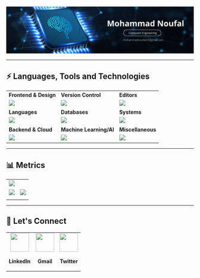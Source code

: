 <p align="center">
  <img src="banner.jpg"/>
</p>
<hr>


## ⚡ Languages, Tools and Technologies

<table>
<tr>
  <td><strong>Frontend & Design</strong></td>
  <td><strong>Version Control</strong></td>
  <td><strong>Editors</strong></td>
</tr>
<tr>
  <td>
    <img src="https://skillicons.dev/icons?i=html,css,js,react,nextjs,tailwindcss,figma,photoshop">
  </td>
  <td>
    <img src="https://skillicons.dev/icons?i=git,github,bash&theme=dark">
  </td>
  <td>
    <img src="https://skillicons.dev/icons?i=vscode,pycharm&theme=dark">
  </td>
</tr>
<tr>
  <td><strong>Languages</strong></td>
  <td><strong>Databases</strong></td>
  <td><strong>Systems</strong></td>
</tr>
<tr>
  <td>
    <img src="https://skillicons.dev/icons?i=python,c,cpp,cs,r">
  </td>
  <td>
    <img src="https://skillicons.dev/icons?i=mysql,mongodb&theme=dark">
  </td>
  <td>
    <img src="https://skillicons.dev/icons?i=linux,windows,ubuntu&theme=dark">
  </td>
</tr>
<tr>
  <td><strong>Backend & Cloud</strong></td>
  <td><strong>Machine Learning/AI</strong></td>
  <td><strong>Miscellaneous</strong></td>
</tr>
<tr>
  <td>
    <img src="https://skillicons.dev/icons?i=express,django,firebase,aws&theme=dark">
  </td>
  <td>
    <img src="https://skillicons.dev/icons?i=pytorch,opencv&theme=dark">
  </td>
  <td>
    <img src="https://skillicons.dev/icons?i=grafana,anaconda,raspberrypi,arduino&theme=dark">
  </td>
</tr>
</table>

<hr>

## 📊 Metrics

<table>
<tr>
<td colspan="2">
  <img src="https://github-readme-activity-graph.vercel.app/graph?username=leader-of-times&bg_color=2e3440&hide_border=true&point=true&line=81a1c1&radius=8&area=true&area_color=88c0d0&title_color=ffffff&color=ffffff&line_width=2&since=2023-11-01">
</a>
</td>
</tr>
<tr>
<td>
<a href="https://linkedin.com/in/mohammad-noufal">
  <img src="https://github-readme-stats.vercel.app/api?username=leader-of-times&hide_border=true&include_all_commits=true&count_private=true&show_icons=true&line_height=20&theme=nord">
</a>
</td>
<td>
  <img src="https://github-readme-stats.vercel.app/api/top-langs/?username=leader-of-times&langs_count=6&hide_border=true&border_radius=4.5&layout=compact&theme=nord">
</a>
</td>
</tr>
<tr>
<td colspan="2">
</td>
</tr>
</table>

<hr>

## 🔗 Let's Connect

<table align="center">
<tr>
  <td align="center">
    <a href="https://linkedin.com/in/mohammad-noufal">
      <img src="https://skillicons.dev/icons?i=linkedin&theme=dark" width="50" height="50"/>
    </a>
    <p><strong>LinkedIn</strong></p>
  </td>
  <td align="center">
    <a href="mailto:mohammadnoufalctr@gmail.com">
      <img src="https://skillicons.dev/icons?i=gmail&theme=dark" width="50" height="50"/>
    </a>
    <p><strong>Gmail</strong></p>
  </td>
  <td align="center">
    <a href="https://twitter.com/kn_noufal21">
      <img src="https://skillicons.dev/icons?i=twitter&theme=dark" width="50" height="50"/>
    </a>
    <p><strong>Twitter</strong></p>
  </td>
</tr>
</table>
